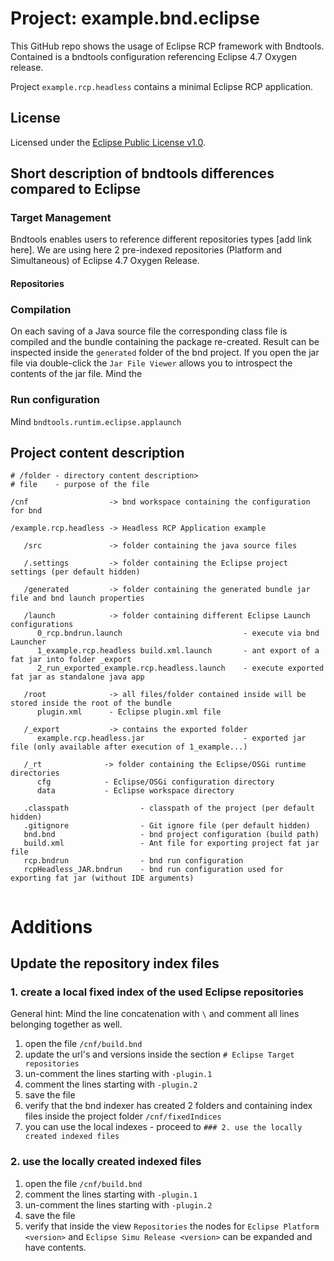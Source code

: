 # Project: example.bnd.eclipse
This GitHub repo shows the usage of Eclipse RCP framework with Bndtools.
Contained is a bndtools configuration referencing Eclipse 4.7 Oxygen release.

Project `example.rcp.headless` contains a minimal Eclipse RCP application.


## License
Licensed under the [Eclipse Public License v1.0](http://www.eclipse.org/legal/epl-v10.html).

## Short description of bndtools differences compared to Eclipse

### Target Management

Bndtools enables users to reference different repositories types [add link here].
We are using here 2 pre-indexed repositories (Platform and Simultaneous) of Eclipse 4.7 Oxygen Release. 

#### Repositories


### Compilation
On each saving of a Java source file the corresponding class file is compiled and the bundle containing the package re-created. Result can be inspected inside the `generated` folder of the bnd project. If you open the jar file via double-click the `Jar File Viewer` allows you to introspect the contents of the jar file. Mind the 


### Run configuration
Mind `bndtools.runtim.eclipse.applaunch`



## Project content description

```
# /folder - directory content description>
# file    - purpose of the file
 
/cnf                  -> bnd workspace containing the configuration for bnd	

/example.rcp.headless -> Headless RCP Application example

   /src               -> folder containing the java source files
   
   /.settings         -> folder containing the Eclipse project settings (per default hidden)
   
   /generated         -> folder containing the generated bundle jar file and bnd launch properties

   /launch            -> folder containing different Eclipse Launch configurations
      0_rcp.bndrun.launch                           - execute via bnd Launcher
      1_example.rcp.headless build.xml.launch       - ant export of a fat jar into folder _export
      2_run_exported_example.rcp.headless.launch    - execute exported fat jar as standalone java app

   /root              -> all files/folder contained inside will be stored inside the root of the bundle
      plugin.xml      - Eclipse plugin.xml file

   /_export           -> contains the exported folder
      example.rcp.headless.jar                      - exported jar file (only available after execution of 1_example...)

   /_rt              -> folder containing the Eclipse/OSGi runtime directories
      cfg            - Eclipse/OSGi configuration directory
      data           - Eclipse workspace directory

   .classpath                - classpath of the project (per default hidden)
   .gitignore                - Git ignore file (per default hidden)
   bnd.bnd                   - bnd project configuration (build path)
   build.xml                 - Ant file for exporting project fat jar file
   rcp.bndrun                - bnd run configuration
   rcpHeadless_JAR.bndrun    - bnd run configuration used for exporting fat jar (without IDE arguments)
   
```

# Additions

## Update the repository index files

### 1. create a local fixed index of the used Eclipse repositories

General hint: Mind the line concatenation with `\` and comment all lines belonging together as well.

1. open the file `/cnf/build.bnd`
2. update the url's and versions inside the section `# Eclipse Target repositories`
3. un-comment the lines starting with `-plugin.1`
4. comment the lines starting with `-plugin.2`
5. save the file
6. verify that the bnd indexer has created 2 folders and containing index files inside the project folder `/cnf/fixedIndices`
7. you can use the local indexes - proceed to `### 2. use the locally created indexed files`

### 2. use the locally created indexed files

1. open the file `/cnf/build.bnd`
2. comment the lines starting with `-plugin.1`
3. un-comment the lines starting with `-plugin.2`
4. save the file
5. verify that inside the view `Repositories` the nodes for `Eclipse Platform <version>` and `Eclipse Simu Release <version>` can be expanded and have contents.
